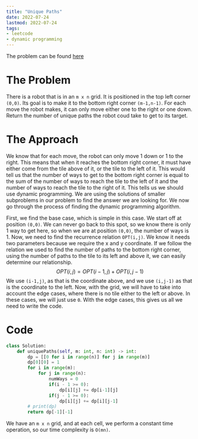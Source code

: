 ```yaml
---
title: "Unique Paths"
date: 2022-07-24
lastmod: 2022-07-24
tags:
- leetcode
- dynamic programming
---
```


The problem can be found [here](https://leetcode.com/problems/unique-paths/)

# The Problem
There is a robot that is in an `m x n` grid. It is positioned in the top left corner `(0,0)`. Its goal is to make it to the bottom right corner `(m-1,n-1)`. For each move the robot makes, it can only move either one to the right or one down. Return the number of unique paths the robot coud take to get to its target.

# The Approach
We know that for each move, the robot can only move 1 down or 1 to the right. This means that when it reaches the bottom right corner, it must have either come from the tile above of it, or the tile to the left of it. This would tell us that the number of ways to get to the bottom right corner is equal to the sum of the number of ways to reach the tile to the left of it and the number of ways to reach the tile to the right of it. This tells us we should use dynamic programming. We are using the solutions of smaller subproblems in our problem to find the answer we are looking for. We now go through the process of finding the dynamic programming algorithm.

First, we find the base case, which is simple in this case. We start off at position `(0,0)`. We can never go back to this spot, so we know there is only 1 way to get here, so when we are at position `(0,0)`, the number of ways is 1. Now, we need to find the recurrence relation `OPT(i,j)`. We know it needs two parameters because we require the x and y coordinate. If we follow the relation we used to find the number of paths to the bottom right corner, using the number of paths to the tile to its left and above it, we can easily determine our relationship.
$$ OPT(i,j) = OPT(i - 1, j) + OPT(i, j - 1) $$
We use `(i-1,j)`, as that is the coordinate above, and we use `(i,j-1)` as that is the coordinate to the left. Now, with the grid, we will have to take into account the edge cases, where there is no tile either to the left or above. In these cases, we will just use `0`.
With the edge cases, this gives us all we need to write the code.

# Code
```py
class Solution:
    def uniquePaths(self, m: int, n: int) -> int:
        dp = [[0 for i in range(n)] for j in range(m)]
        dp[0][0] = 1
        for i in range(m):
            for j in range(n):
                numWays = 0
                if(i - 1 >= 0):
                    dp[i][j] += dp[i-1][j]
                if(j - 1 >= 0):
                    dp[i][j] += dp[i][j-1]
        # print(dp)
        return dp[-1][-1]
```
We have an `m x n` grid, and at each cell, we perform a constant time operation, so our time complexity is `O(mn)`.
